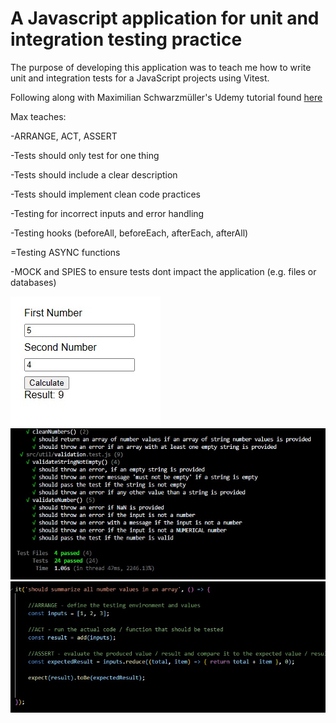 # A Javascript application for unit and integration testing practice

The purpose of developing this application was to teach me how to write unit and integration tests for a JavaScript projects using Vitest.

Following along with Maximilian Schwarzmüller's Udemy tutorial found [here](https://www.udemy.com/course/javascript-unit-testing-the-practical-guide/)

Max teaches:

-ARRANGE, ACT, ASSERT

-Tests should only test for one thing

-Tests should include a clear description

-Tests should implement clean code practices

-Testing for incorrect inputs and error handling

-Testing hooks (beforeAll, beforeEach, afterEach, afterAll)

=Testing ASYNC functions

-MOCK and SPIES to ensure tests dont impact the application (e.g. files or databases)

![alt text](https://github.com/dmackeyward/testing-course/blob/development/screenshots/1.jpg?raw=true)
![alt text](https://github.com/dmackeyward/testing-course/blob/development/screenshots/2.jpg?raw=true)
![alt text](https://github.com/dmackeyward/testing-course/blob/development/screenshots/3.jpg?raw=true)


